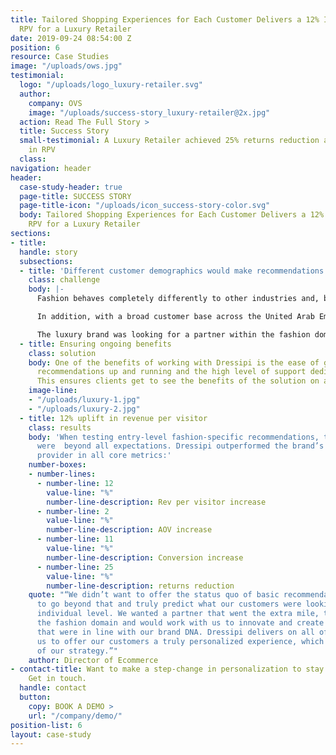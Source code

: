 ```yaml
---
title: Tailored Shopping Experiences for Each Customer Delivers a 12% Increase in
  RPV for a Luxury Retailer
date: 2019-09-24 08:54:00 Z
position: 6
resource: Case Studies
image: "/uploads/ows.jpg"
testimonial:
  logo: "/uploads/logo_luxury-retailer.svg"
  author:
    company: OVS
    image: "/uploads/success-story_luxury-retailer@2x.jpg"
  action: Read The Full Story >
  title: Success Story
  small-testimonial: A Luxury Retailer achieved 25% returns reduction and 12% increase
    in RPV
  class: 
navigation: header
header:
  case-study-header: true
  page-title: SUCCESS STORY
  page-title-icon: "/uploads/icon_success-story-color.svg"
  body: Tailored Shopping Experiences for Each Customer Delivers a 12% Increase in
    RPV for a Luxury Retailer
sections:
- title: 
  handle: story
  subsections:
  - title: 'Different customer demographics would make recommendations complex '
    class: challenge
    body: |-
      Fashion behaves completely differently to other industries and, beyond that, customer expectations of the luxury market are different to that of the high street.

      In addition, with a broad customer base across the United Arab Emirates and Europe, providing recommendations was going to be particularly complex with the inclusion of both modest and non-modest dressers. Recommendations had to be suitable depending on the need of each customer.

      The luxury brand was looking for a partner within the fashion domain with which they could deliver the best possible shopping and dressing experience that went beyond the basics to enable a more predictive offering both in terms of the products and outfits a customer sees.
  - title: Ensuring ongoing benefits
    class: solution
    body: One of the benefits of working with Dressipi is the ease of getting the
      recommendations up and running and the high level of support dedicated throughout.
      This ensures clients get to see the benefits of the solution on an ongoing basis.
    image-line:
    - "/uploads/luxury-1.jpg"
    - "/uploads/luxury-2.jpg"
  - title: 12% uplift in revenue per visitor
    class: results
    body: 'When testing entry-level fashion-specific recommendations, the improvements
      were  beyond all expectations. Dressipi outperformed the brand’s incumbent recommendation
      provider in all core metrics:'
    number-boxes:
    - number-lines:
      - number-line: 12
        value-line: "%"
        number-line-description: Rev per visitor increase
      - number-line: 2
        value-line: "%"
        number-line-description: AOV increase
      - number-line: 11
        value-line: "%"
        number-line-description: Conversion increase
      - number-line: 25
        value-line: "%"
        number-line-description: returns reduction
    quote: "“We didn’t want to offer the status quo of basic recommendations. We wanted
      to go beyond that and truly predict what our customers were looking for at an
      individual level. We wanted a partner that went the extra mile, truly understood
      the fashion domain and would work with us to innovate and create unique experiences
      that were in line with our brand DNA. Dressipi delivers on all of this and allows
      us to offer our customers a truly personalized experience, which is a key part
      of our strategy.”"
    author: Director of Ecommerce
- contact-title: Want to make a step-change in personalization to stay competitive?
    Get in touch.
  handle: contact
  button:
    copy: BOOK A DEMO >
    url: "/company/demo/"
position-list: 6
layout: case-study
---
```


